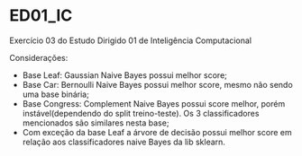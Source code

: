 # ED01_IC
Exercício 03 do Estudo Dirigido 01 de Inteligência Computacional

Considerações:
- Base Leaf: Gaussian Naive Bayes possui melhor score;
- Base Car: Bernoulli Naive Bayes possui melhor score, mesmo não sendo uma base binária;
- Base Congress: Complement Naive Bayes possui score melhor, porém instável(dependendo do split treino-teste). Os 3 classificadores mencionados são similares nesta base;
- Com exceção da base Leaf a árvore de decisão possui melhor score em relação aos classificadores naive Bayes da lib sklearn.
